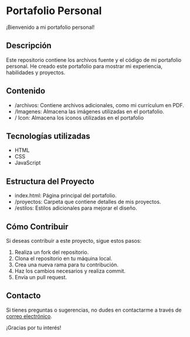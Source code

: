 # Portafolio Personal

¡Bienvenido a mi portafolio personal!

## Descripción

Este repositorio contiene los archivos fuente y el código de mi portafolio personal. He creado este portafolio para mostrar mi experiencia, habilidades y proyectos.

## Contenido

- /archivos: Contiene archivos adicionales, como mi currículum en PDF.
- /Imagenes: Almacena las imágenes utilizadas en el portafolio.
- / Icon: Almacena los iconos utilizadas en el portafolio

## Tecnologías utilizadas

- HTML
- CSS
- JavaScript

## Estructura del Proyecto

- index.html: Página principal del portafolio.
- /proyectos: Carpeta que contiene detalles de mis proyectos.
- /estilos: Estilos adicionales para mejorar el diseño.

## Cómo Contribuir

Si deseas contribuir a este proyecto, sigue estos pasos:

1. Realiza un fork del repositorio.
2. Clona el repositorio en tu máquina local.
3. Crea una nueva rama para tu contribución.
4. Haz los cambios necesarios y realiza commit.
5. Envía un pull request.


## Contacto

Si tienes preguntas o sugerencias, no dudes en contactarme a través de [correo electrónico](mailto:jhomti2002@gmail.com).

¡Gracias por tu interés!
